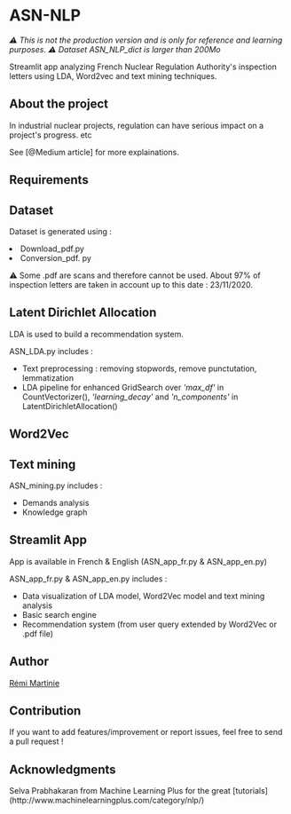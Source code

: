 <h1>ASN-NLP</h1>

*:warning: This is not the production version and is only for reference and learning purposes.*
*:warning: Dataset ASN_NLP_dict is larger than 200Mo*

Streamlit app analyzing French Nuclear Regulation Authority's inspection letters using LDA, Word2vec and text mining techniques. 

<h2>About the project</h2>
In industrial nuclear projects, regulation can have serious impact on a project's progress. etc

See [@Medium article] for more explainations. 

<h2>Requirements</h2>

<h2>Dataset</h2>

Dataset is generated using :
<li>Download_pdf.py</li>
<li>Conversion_pdf. py</li>

:warning: Some .pdf are scans and therefore cannot be used. About 97% of inspection letters are taken in account up to this date : 23/11/2020.

<h2>Latent Dirichlet Allocation</h2>
LDA is used to build a recommendation system.

ASN_LDA.py includes :
- Text preprocessing : removing stopwords, remove punctutation, lemmatization
- LDA pipeline for enhanced GridSearch over *'max_df'* in CountVectorizer(), *'learning_decay'* and *'n_components'* in LatentDirichletAllocation()

<h2>Word2Vec</h2>

<h2>Text mining</h2>

ASN_mining.py includes :
- Demands analysis 
- Knowledge graph 

<h2>Streamlit App</h2>
App is available in French & English (ASN_app_fr.py & ASN_app_en.py)

ASN_app_fr.py & ASN_app_en.py includes :
- Data visualization of LDA model, Word2Vec model and text mining analysis
- Basic search engine
- Recommendation system (from user query extended by Word2Vec or .pdf file)

<h2>Author</h2>
<div>
  
[Rémi Martinie](https://www.linkedin.com/in/rémi-martinie-3107291b9/foo)

</div>
<h2>Contribution</h2>
If you want to add features/improvement or report issues, feel free to send a pull request !

<h2>Acknowledgments</h2>
Selva Prabhakaran from Machine Learning Plus for the great [tutorials](http://www.machinelearningplus.com/category/nlp/)
